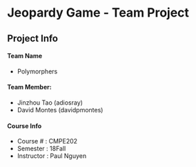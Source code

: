 # Jeopardy Game - Team Project

## Project Info

#### Team Name

- Polymorphers

#### Team Member: 

- Jinzhou Tao (adiosray)
- David Montes (davidpmontes)

#### Course Info

- Course # : CMPE202 
- Semester : 18Fall
- Instructor : Paul Nguyen

